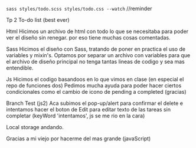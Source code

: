 
`sass styles/todo.scss styles/todo.css --watch` //reminder 

Tp 2 To-do list (best ever)

Html
Hicimos un archivo de html con todo lo que se necesitaba para poder ver el diseño sin renegar. por eso tiene muchas cosas comentadas.

Sass
Hicimos el diseño con Sass, tratando de poner en practica el uso de variables y mixin's.
Optamos por separar un archivo con variables para que el archivo de diseño principal no tenga tantas lineas de codigo y sea mas entendible.

Js
Hicimos el codigo basandoos en lo que vimos en clase (en especial el repo de funciones dos)
Pedimos mucha ayuda para poder hacer ciertos condicionales como el cambio de icono de pending a completed (gracias)

Branch Test (js2)
Aca subimos el pop-up/alert para confirmar el delete e intentamos hacer el boton de Edit para editar texto de las tareas sin completar (keyWord 'intentamos', js se me rio en la cara)

Local storage andando.


Gracias a mi viejo por hacerme del mas grande (javaScript)


